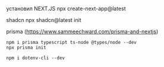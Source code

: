 установил NEXT.JS
    npx create-next-app@latest

shadcn
    npx shadcn@latest init

prisma
    (https://www.sammeechward.com/prisma-and-nextjs)


    npm i prisma typescript ts-node @types/node --dev
    npx prisma init

    npm i dotenv-cli --dev
    
